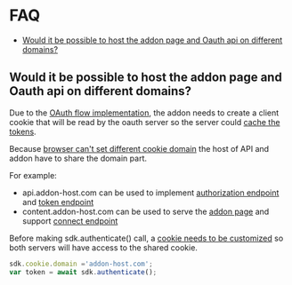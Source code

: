 <!-- omit in toc -->
# FAQ

- [Would it be possible to host the addon page and Oauth api on different domains?](#would-it-be-possible-to-host-the-addon-page-and-oauth-api-on-different-domains)


## Would it be possible to host the addon page and Oauth api on different domains?

Due to the [OAuth flow implementation](outreach-api.md#oauth-sequence-diagram), the addon needs to create a client cookie that will be read by the oauth server so the server could [cache the tokens](outreach-api.md#caching-the-tokens).

Because [browser can't set different cookie domain](https://developer.mozilla.org/en-US/docs/Web/HTTP/Headers/Set-Cookie#invalid_domains) the host of API and addon have to share the domain part.

For example:

- api.addon-host.com can be used to implement [authorization endpoint](outreach-api.md#authorization-endpoint) and [token endpoint](outreach-api.md#token-endpoint)
- content.addon-host.com can be used to serve the [addon page](manifest.md#url) and support [connect endpoint](outreach-api.md#connect-endpoint)

Before making sdk.authenticate() call, a [cookie needs to be customized](outreach-api.md#customizing-the-sdk-user-cookie) so both servers will have access to the shared cookie.

``` javascript
sdk.cookie.domain ='addon-host.com';
var token = await sdk.authenticate();
```

